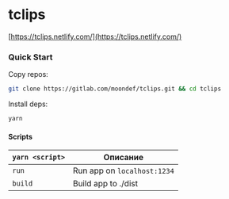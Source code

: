 # tclips

[https://tclips.netlify.com/](https://tclips.netlify.com/)

### Quick Start
Copy repos:
```bash
git clone https://gitlab.com/moondef/tclips.git && cd tclips
```

Install deps:
```bash
yarn
```

#### Scripts
|`yarn <script>`    |Описание|
|-------------------|-----------|
|`run`            |Run app on `localhost:1234`|
|`build`            |Build app to ./dist|
